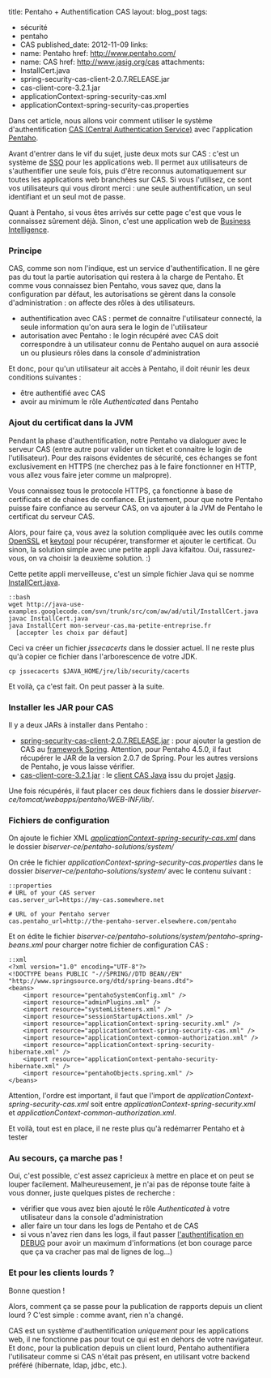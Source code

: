 title: Pentaho + Authentification CAS
layout: blog_post
tags:
- sécurité
- pentaho
- CAS
published_date: 2012-11-09
links:
- name: Pentaho
  href: http://www.pentaho.com/
- name: CAS
  href: http://www.jasig.org/cas
attachments:
- InstallCert.java
- spring-security-cas-client-2.0.7.RELEASE.jar
- cas-client-core-3.2.1.jar
- applicationContext-spring-security-cas.xml
- applicationContext-spring-security-cas.properties


Dans cet article, nous allons voir comment utiliser le système d'authentification [CAS (Central Authentication Service)](http://www.jasig.org/cas) avec l'application [Pentaho](http://www.pentaho.com/).

Avant d'entrer dans le vif du sujet, juste deux mots sur CAS : c'est un système de [SSO](http://fr.wikipedia.org/wiki/Authentification_unique) pour les applications web. Il permet aux utilisateurs de s'authentifier une seule fois, puis d'être reconnus automatiquement sur toutes les applications web branchées sur CAS. Si vous l'utilisez, ce sont vos utilisateurs qui vous diront merci : une seule authentification, un seul identifiant et un seul mot de passe.

Quant à Pentaho, si vous êtes arrivés sur cette page c'est que vous le connaissez sûrement déjà. Sinon, c'est une application web de [Business Intelligence](http://fr.wikipedia.org/wiki/Business_Intelligence).

<!-- BODY -->

### Principe

CAS, comme son nom l'indique, est un service d'authentification. Il ne gère pas du tout la partie autorisation qui restera à la charge de Pentaho. Et comme vous connaissez bien Pentaho, vous savez que, dans la configuration par défaut, les autorisations se gèrent dans la console d'administration : on affecte des rôles à des utilisateurs.

- authentification avec CAS : permet de connaitre l'utilisateur connecté, la seule information qu'on aura sera le login de l'utilisateur
- autorisation avec Pentaho : le login récupéré avec CAS doit correspondre à un utilisateur connu de Pentaho auquel on aura associé un ou plusieurs rôles dans la console d'administration

Et donc, pour qu'un utilisateur ait accès à Pentaho, il doit réunir les deux conditions suivantes :

- être authentifié avec CAS
- avoir au minimum le rôle *Authenticated* dans Pentaho

### Ajout du certificat dans la JVM

Pendant la phase d'authentification, notre Pentaho va dialoguer avec le serveur CAS (entre autre pour valider un ticket et connaitre le login de l'utilisateur). Pour des raisons évidentes de sécurité, ces échanges se font exclusivement en HTTPS (ne cherchez pas à le faire fonctionner en HTTP, vous allez vous faire jeter comme un malpropre).

Vous connaissez tous le protocole HTTPS, ça fonctionne à base de certificats et de chaines de confiance. Et justement, pour que notre Pentaho puisse faire confiance au serveur CAS, on va ajouter à la JVM de Pentaho le certificat du serveur CAS.

Alors, pour faire ça, vous avez la solution compliquée avec les outils comme [OpenSSL](http://www.openssl.org/docs/apps/openssl.html) et [keytool](http://docs.oracle.com/javase/6/docs/technotes/tools/solaris/keytool.html) pour récupérer, transformer et ajouter le certificat. Ou sinon, la solution simple avec une petite appli Java kifaitou. Oui, rassurez-vous, on va choisir la deuxième solution. :)

Cette petite appli merveilleuse, c'est un simple fichier Java qui se nomme [InstallCert.java](http://code.google.com/p/java-use-examples/source/browse/trunk/src/com/aw/ad/util/InstallCert.java).

    ::bash
    wget http://java-use-examples.googlecode.com/svn/trunk/src/com/aw/ad/util/InstallCert.java
    javac InstallCert.java
    java InstallCert mon-serveur-cas.ma-petite-entreprise.fr
      [accepter les choix par défaut]

Ceci va créer un fichier *jssecacerts* dans le dossier actuel. Il ne reste plus qu'à copier ce fichier dans l'arborescence de votre JDK.

    cp jssecacerts $JAVA_HOME/jre/lib/security/cacerts

Et voilà, ça c'est fait. On peut passer à la suite.


### Installer les JAR pour CAS

Il y a deux JARs à installer dans Pentaho :

- [spring-security-cas-client-2.0.7.RELEASE.jar](/static/spring-security-cas-client-2.0.7.RELEASE.jar) : pour ajouter la gestion de CAS au [framework Spring](http://www.springsource.org). Attention, pour Pentaho 4.5.0, il faut récupérer le JAR de la version 2.0.7 de Spring. Pour les autres versions de Pentaho, je vous laisse vérifier.
- [cas-client-core-3.2.1.jar](/static/cas-client-core-3.2.1.jar) : le [client CAS Java](http://www.jasig.org/cas/client-integration) issu du projet [Jasig](http://www.jasig.org/).

Une fois récupérés, il faut placer ces deux fichiers dans le dossier *biserver-ce/tomcat/webapps/pentaho/WEB-INF/lib/*.


### Fichiers de configuration

On ajoute le fichier XML [*applicationContext-spring-security-cas.xml*](/static/applicationContext-spring-security-cas.xml) dans le dossier *biserver-ce/pentaho-solutions/system/*

On crée le fichier *applicationContext-spring-security-cas.properties* dans le dossier *biserver-ce/pentaho-solutions/system/* avec le contenu suivant :

    ::properties
    # URL of your CAS server
    cas.server_url=https://my-cas.somewhere.net

    # URL of your Pentaho server
    cas.pentaho_url=http://the-pentaho-server.elsewhere.com/pentaho


Et on édite le fichier *biserver-ce/pentaho-solutions/system/pentaho-spring-beans.xml* pour charger notre fichier de configuration CAS :

    ::xml
    <?xml version="1.0" encoding="UTF-8"?>
    <!DOCTYPE beans PUBLIC "-//SPRING//DTD BEAN//EN" "http://www.springsource.org/dtd/spring-beans.dtd">
    <beans>
        <import resource="pentahoSystemConfig.xml" />
        <import resource="adminPlugins.xml" />
        <import resource="systemListeners.xml" />
        <import resource="sessionStartupActions.xml" />
        <import resource="applicationContext-spring-security.xml" />
        <import resource="applicationContext-spring-security-cas.xml" />
        <import resource="applicationContext-common-authorization.xml" />
        <import resource="applicationContext-spring-security-hibernate.xml" />
        <import resource="applicationContext-pentaho-security-hibernate.xml" />
        <import resource="pentahoObjects.spring.xml" />
    </beans>

Attention, l'ordre est important, il faut que l'import de *applicationContext-spring-security-cas.xml* soit entre *applicationContext-spring-security.xml* et *applicationContext-common-authorization.xml*.


Et voilà, tout est en place, il ne reste plus qu'à redémarrer Pentaho et à tester


### Au secours, ça marche pas !

Oui, c'est possible, c'est assez capricieux à mettre en place et on peut se louper facilement. Malheureusement, je n'ai pas de réponse toute faite à vous donner, juste quelques pistes de recherche :

- vérifier que vous avez bien ajouté le rôle *Authenticated* à votre utilisateur dans la console d'administration
- aller faire un tour dans les logs de Pentaho et de CAS
- si vous n'avez rien dans les logs, il faut passer [l'authentification en DEBUG](http://wiki.pentaho.com/display/ServerDoc2x/Turning+on+Security+Logging) pour avoir un maximum d'informations (et bon courage parce que ça va cracher pas mal de lignes de log...)


### Et pour les clients lourds ?

Bonne question !

Alors, comment ça se passe pour la publication de rapports depuis un client lourd ? C'est simple : comme avant, rien n'a changé.

CAS est un système d'authentification *uniquement* pour les applications web, il ne fonctionne pas pour tout ce qui est en dehors de votre navigateur. Et donc, pour la publication depuis un client lourd, Pentaho authentifiera l'utilisateur comme si CAS n'était pas présent, en utilisant votre backend préféré (hibernate, ldap, jdbc, etc.).


